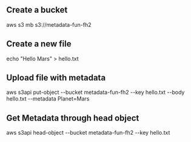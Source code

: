 ## Create a bucket

aws s3 mb s3://metadata-fun-fh2


## Create a new file

echo "Hello Mars" > hello.txt


## Upload file with metadata

aws s3api put-object --bucket metadata-fun-fh2 --key hello.txt --body hello.txt --metadata Planet=Mars


## Get Metadata through head object

aws s3api head-object --bucket metadata-fun-fh2 --key hello.txt